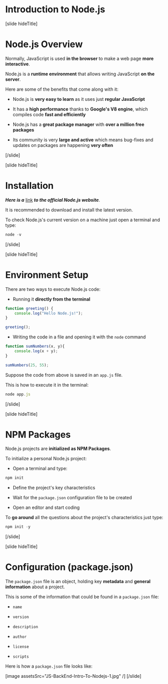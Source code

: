 # Introduction to Node.js

[slide hideTitle]

# Node.js Overview

Normally, JavaScript is used **in the browser** to make a web page **more interactive**.

Node.js is a **runtime environment** that allows writing JavaScript **on the server**.

Here are some of the benefits that come along with it:

- Node.js is **very easy to learn** as it uses just **regular JavaScript**

- It has a **high performance** thanks to **Google's V8 engine**, which compiles code **fast and efficiently**

- Node.js has a **great package manager** with **over a million free packages**

- Its community is very **large and active** which means bug-fixes and updates on packages are happening **very often**

[/slide]

[slide hideTitle]

# Installation

_**Here is a**_ [link](https://nodejs.org/en/) _**to the official Node.js website**_.

It is recommended to download and install the latest version.

To check Node.js's current version on a machine just open a terminal and type:

```js
node -v
```

[/slide]

[slide hideTitle]

# Environment Setup

There are two ways to execute Node.js code:

- Running it **directly from the terminal**

```js live
function greeting() {
    console.log("Hello Node.js!");
}

greeting(); 
```

- Writing the code in a file and opening it with the `node` command

```js live
function sumNumbers(x, y){
    console.log(x + y);
}

sumNumbers(25, 55);    
```

Suppose the code from above is saved in an `app.js` file.

This is how to execute it in the terminal:

```js
node app.js
```

[/slide]

[slide hideTitle]

# NPM Packages

Node.js projects are **initialized as NPM Packages**.

To initialize a personal Node.js project:

- Open a terminal and type:

```js
npm init
```

- Define the project's key characteristics

- Wait for the `package.json` configuration file to be created

- Open an editor and start coding

To **go around** all the questions about the project's characteristics just type: 

```js
npm init -y
```

[/slide]

[slide hideTitle]

# Configuration (package.json)

The `package.json` file is an object, holding key **metadata** and **general information** about a project.

This is some of the information that could be found in a `package.json` file:

- `name`

- `version` 

- `description`

- `author`

- `license`

- `scripts`

Here is how a `package.json` file looks like:

[image assetsSrc="JS-BackEnd-Intro-To-Nodejs-1.jpg" /]
[/slide]
